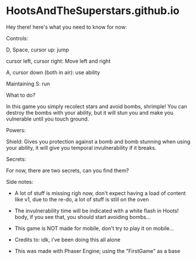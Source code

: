 # HootsAndTheSuperstars.github.io

Hey there! here's what you need to know for now:

Controls:

D, Space, cursor up: jump

cursor left, cursor right: Move left and right

A, cursor down (both in air): use ability 

Maintaining S: run

What to do?

In this game you simply recolect stars and avoid bombs, shrimple! You can destroy the bombs with your ability, but it will stun you and make you vulnerable until you touch ground.

Powers:

Shield: Gives you protection against a bomb and bomb stunning when using your ability, it will give you temporal invulnerability if it breaks.

Secrets: 

For now, there are two secrets, can you find them?

Side notes:

- A lot of stuff is missing righ now, don't expect having a load of content like v1, due to the re-do, a lot of stuff is still on the oven

- The invulnerability time will be indicated with a white flash in Hoots! body, if you see that, you should start avoiding bombs...

- This game is NOT made for mobile, don't try to play it on mobile...

- Credits to: idk, i've been doing this all alone

- This was made with Phaser Engine; using the "FirstGame" as a base